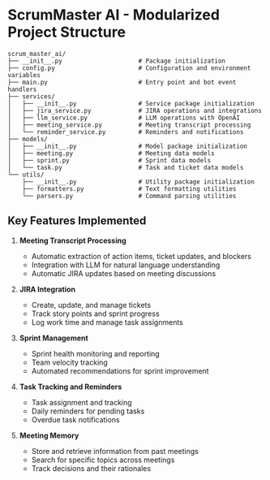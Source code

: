 # ScrumMaster AI - Modularized Project Structure

```
scrum_master_ai/
├── __init__.py                     # Package initialization
├── config.py                       # Configuration and environment variables
├── main.py                         # Entry point and bot event handlers
├── services/
│   ├── __init__.py                 # Service package initialization
│   ├── jira_service.py             # JIRA operations and integrations
│   ├── llm_service.py              # LLM operations with OpenAI
│   ├── meeting_service.py          # Meeting transcript processing
│   └── reminder_service.py         # Reminders and notifications
├── models/
│   ├── __init__.py                 # Model package initialization
│   ├── meeting.py                  # Meeting data models
│   ├── sprint.py                   # Sprint data models
│   └── task.py                     # Task and ticket data models
└── utils/
    ├── __init__.py                 # Utility package initialization
    ├── formatters.py               # Text formatting utilities
    └── parsers.py                  # Command parsing utilities
```

## Key Features Implemented

1. **Meeting Transcript Processing**
   - Automatic extraction of action items, ticket updates, and blockers
   - Integration with LLM for natural language understanding
   - Automatic JIRA updates based on meeting discussions

2. **JIRA Integration**
   - Create, update, and manage tickets
   - Track story points and sprint progress
   - Log work time and manage task assignments

3. **Sprint Management**
   - Sprint health monitoring and reporting
   - Team velocity tracking
   - Automated recommendations for sprint improvement

4. **Task Tracking and Reminders**
   - Task assignment and tracking
   - Daily reminders for pending tasks
   - Overdue task notifications

5. **Meeting Memory**
   - Store and retrieve information from past meetings
   - Search for specific topics across meetings
   - Track decisions and their rationales
